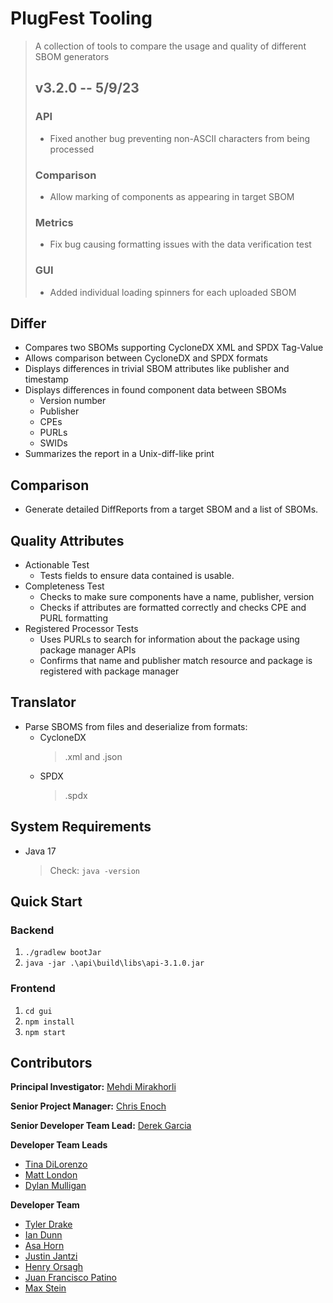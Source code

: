 # PlugFest Tooling
> A collection of tools to compare the usage and quality of different SBOM generators
>
> ## v3.2.0 -- 5/9/23
> ### API
> - Fixed another bug preventing non-ASCII characters from being processed
> ### Comparison
> - Allow marking of components as appearing in target SBOM
> ### Metrics
> - Fix bug causing formatting issues with the data verification test
> ### GUI
> - Added individual loading spinners for each uploaded SBOM

## Differ
- Compares two SBOMs supporting CycloneDX XML and SPDX Tag-Value
- Allows comparison between CycloneDX and SPDX formats
- Displays differences in trivial SBOM attributes like publisher and timestamp
- Displays differences in found component data between SBOMs 
  - Version number
  - Publisher
  - CPEs
  - PURLs
  - SWIDs
- Summarizes the report in a Unix-diff-like print

## Comparison
- Generate detailed DiffReports from a target SBOM and a list of SBOMs. 

## Quality Attributes
- Actionable Test
  - Tests fields to ensure data contained is usable.
- Completeness Test
  - Checks to make sure components have a name, publisher, version
  - Checks if attributes are formatted correctly and checks CPE and PURL formatting 
- Registered Processor Tests
  - Uses PURLs to search for information about the package using package manager APIs
  - Confirms that name and publisher match resource and package is registered with package manager
  
## Translator
- Parse SBOMS from files and deserialize from formats:
  - CycloneDX
    > .xml and .json
  - SPDX
    > .spdx
## System Requirements
- Java 17
  > Check: `java -version`

## Quick Start
### Backend
1. `./gradlew bootJar`
2. `java -jar .\api\build\libs\api-3.1.0.jar`
### Frontend
1. `cd gui`
2. `npm install`
3. `npm start`

## Contributors
**Principal Investigator:** [Mehdi Mirakhorli](mailto:mxmvse@rit.edu)

**Senior Project Manager:** [Chris Enoch](mailto:ctevse@rit.edu)

**Senior Developer Team Lead:** [Derek Garcia](mailto:dlg1206@rit.edu)

**Developer Team Leads**
- [Tina DiLorenzo](mailto:tnd3015@rit.edu)
- [Matt London](mailto:mrl2534@rit.edu)
- [Dylan Mulligan](mailto:dtm5568@rit.edu)

**Developer Team**
- [Tyler Drake](mailto:txd3634@rit.edu)
- [Ian Dunn](mailto:itd3516@rit.edu)
- [Asa Horn](mailto:aoh9470@rit.edu)
- [Justin Jantzi](mailto:jwj7297@rit.edu)
- [Henry Orsagh](mailto:hco4630@rit.edu)
- [Juan Francisco Patino](mailto:jfp6815@rit.edu)
- [Max Stein](mailto:mhs8558@rit.edu)
